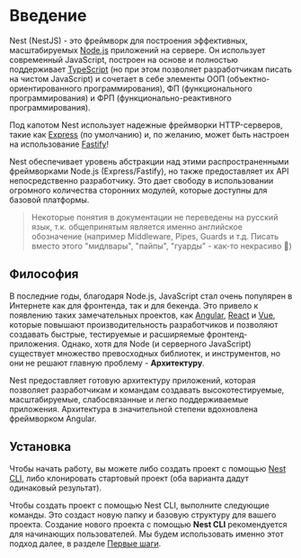 # Введение

Nest (NestJS) - это фреймворк для построения эффективных, масштабируемых 
[Node.js](https://nodejs.org/) приложений на сервере. 
Он использует современный JavaScript, построен на основе и полностью 
поддерживает [TypeScript](http://www.typescriptlang.org/) 
(но при этом позволяет разработчикам писать на чистом JavaScript) и сочетает 
в себе элементы ООП (объектно-ориентированного программирования), 
ФП (функционального программирования) и ФРП (функционально-реактивного программирования).

Под капотом Nest использует надежные фреймворки HTTP-серверов, 
такие как [Express](https://expressjs.com/) (по умолчанию) и, по желанию, 
может быть настроен на использование [Fastify](https://github.com/fastify/fastify)!

Nest обеспечивает уровень абстракции над этими распространенными фреймворками 
Node.js (Express/Fastify), но также предоставляет их API непосредственно разработчику. 
Это дает свободу в использовании огромного количества сторонних модулей, 
которые доступны для базовой платформы.

> Некоторые понятия в документации не переведены на русский язык, т.к. общепринятым является именно английское 
> обозначение (например Middleware, Pipes, Guards и т.д. Писать вместо этого "мидлвары", "пайпы", "гуарды" - как-то некрасиво 🙂)

<demo-component></demo-component>

## Философия

В последние годы, благодаря Node.js, JavaScript стал очень популярен в Интернете 
как для фронтенда, так и для бекенда. Это привело к появлению таких замечательных 
проектов, как [Angular](https://angular.io/), [React](https://github.com/facebook/react) 
и [Vue](https://github.com/vuejs/vue), которые повышают производительность разработчиков 
и позволяют создавать быстрые, тестируемые и расширяемые фронтенд-приложения. Однако, 
хотя для Node (и серверного JavaScript) существует множество превосходных библиотек, 
и инструментов, но они не решают главную проблему - **Архитектуру**.

Nest предоставляет готовую архитектуру приложений, которая позволяет разработчикам 
и командам создавать высокотестируемые, масштабируемые, слабосвязанные и легко поддерживаемые 
приложения. Архитектура в значительной степени вдохновлена фреймворком Angular.

## Установка

Чтобы начать работу, вы можете либо создать проект с помощью [Nest CLI](/cli/overview), 
либо клонировать стартовый проект (оба варианта дадут одинаковый результат).

Чтобы создать проект с помощью Nest CLI, выполните следующие команды. 
Это создаст новую папку и базовую структуру для вашего проекта.
Создание нового проекта с помощью **Nest CLI** рекомендуется для начинающих пользователей. 
Мы будем использовать именно этот подход далее, в разделе [Первые шаги](first-steps).